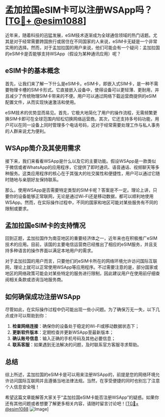 # 孟加拉国eSIM卡可以注册WSApp吗？[[TG💪+ @esim1088](https://t.me/s/esim1088)]

近年来，随着科技的迅猛发展，eSIM技术逐渐成为全球通信领域的热门话题。尤其是对于经常需要跨国旅行或居住在不同国家的人来说，eSIM卡无疑是一个非常实用的选择。然而，对于孟加拉国的用户来说，他们可能会有一个疑问：孟加拉国的eSIM卡是否能够支持WSApp（假设为某种通讯应用）呢？

## eSIM卡的基本概念

首先，让我们来了解一下什么是eSIM卡。eSIM卡，即嵌入式SIM卡，是一种不需要物理卡槽的SIM卡形式。它直接嵌入设备中，使得设备可以更轻薄、更耐用，并且减少了传统物理SIM卡带来的不便。用户可以通过网络下载运营商提供的eSIM配置文件，从而实现快速激活和使用。

eSIM技术的优势显而易见。首先，它极大地简化了用户的操作流程，无需频繁更换SIM卡即可在全球范围内轻松切换网络运营商。其次，它还支持多号码功能，用户可以在同一设备上同时管理多个电话号码，这对于经常需要处理工作与私人事务的人群来说尤为便利。

## WSApp简介及其使用需求

接下来，我们来看看WSApp是什么以及它的主要功能。假设WSApp是一款类似于微信或者WhatsApp的应用程序，它提供了即时通讯、语音通话、视频聊天等多种服务。这类应用程序的核心在于其强大的社交属性和便捷性，用户可以通过它随时随地与亲朋好友保持联系。

那么，使用WSApp是否需要特定类型的SIM卡呢？答案是不一定。理论上讲，只要你的设备能够正常联网，无论是通过Wi-Fi还是移动数据，都可以顺利地使用WSApp。然而，在实际操作过程中，不同的国家和地区可能对某些服务有不同的限制或要求。

## 孟加拉国eSIM卡的支持情况

回到正题，孟加拉国作为南亚地区的重要经济体之一，近年来也在积极推广eSIM技术的应用。目前，该国的主要电信运营商已经推出了相应的eSIM服务，并且支持多种语言的操作界面以满足本地用户的需求。

对于孟加拉国的用户而言，只要他们的eSIM卡所在的网络环境允许访问国际互联网，理论上就可以正常使用WSApp等应用程序。不过需要注意的是，部分国家或地区的网络政策可能会对某些特定的服务进行限制，因此建议用户在使用前仔细查阅相关条款或咨询当地服务商。

## 如何确保成功注册WSApp

尽管如此，在实际操作过程中仍可能出现一些小问题。为了确保万无一失，以下几点或许可以帮助到你：

1. **检查网络连接**：确保你的设备处于稳定的Wi-Fi或移动数据状态下；
2. **更新软件版本**：定期检查并更新WSApp至最新版本；
3. **确认账号信息**：输入正确的手机号码及其他必要信息；
4. **联系客服**：如果遇到无法解决的问题，及时联系官方客服寻求帮助。

## 总结

综上所述，孟加拉国的eSIM卡是可以用来注册WSApp的，前提是您的网络环境允许访问国际互联网并且遵循当地法律法规。当然，在享受便捷的同时也别忘了注意个人信息安全哦！

希望这篇文章能解答大家关于“孟加拉国eSIM卡能否注册WSApp”的疑惑。如果你还有其他问题或者想要了解更多相关内容，请随时留言讨论吧！[[TG💪+ @esim1088](https://t.me/s/esim1088) ![Image](https://i.postimg.cc/4NQfJmqS/Snipaste-2025-05-13-00-14-12.png)]